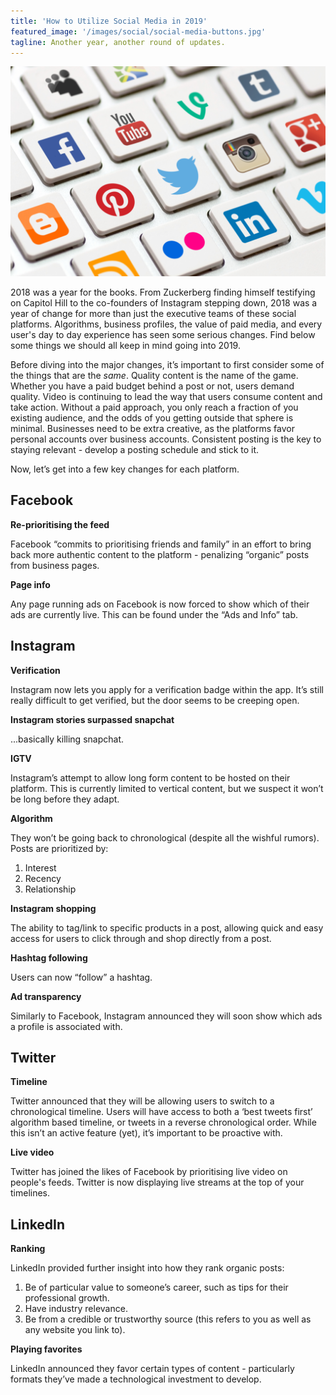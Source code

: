 ```yaml
---
title: 'How to Utilize Social Media in 2019'
featured_image: '/images/social/social-media-buttons.jpg'
tagline: Another year, another round of updates.
---
```


![](/images/social/social-media-buttons.jpg)

2018 was a year for the books. From Zuckerberg finding himself testifying on
Capitol Hill to the co-founders of Instagram stepping down, 2018 was a year of
change for more than just the executive teams of these social platforms.
Algorithms, business profiles, the value of paid media, and every user's day to
day experience has seen some serious changes. Find below some things we should
all keep in mind going into 2019.

Before diving into the major changes, it’s important to first consider some of
the things that are the *same*.  Quality content is the name of the game.
Whether you have a paid budget behind a post or not, users demand quality. 
Video is continuing to lead the way that users consume content and take action.
Without a
paid approach, you only reach a fraction of you existing audience, and the odds
of you getting outside that sphere is minimal. Businesses need to be extra
creative, as the platforms favor personal accounts over business accounts.
Consistent posting is the key to staying relevant - develop a posting schedule
and stick to it.

Now, let’s get into a few key changes for each platform.

## Facebook

**Re-prioritising the feed**

Facebook “commits to prioritising friends and family” in an effort
to bring back more authentic content to the platform - penalizing “organic”
posts from business pages.

**Page info**

Any page running ads on Facebook is now forced to show which of their ads are
currently live. This can be found under the “Ads and Info” tab.

## Instagram

**Verification**

Instagram now lets you apply for a verification badge within the
app. It’s still really difficult to get verified, but the door seems to be
creeping open. 

**Instagram stories surpassed snapchat**

...basically killing snapchat.

**IGTV**

Instagram’s attempt to allow long form content to be hosted on their platform.
This is currently limited to vertical content, but we suspect it won’t
be long before they adapt.

**Algorithm**

They won’t be going back to chronological (despite all the
wishful rumors). Posts are prioritized by:
1. Interest
2. Recency
3. Relationship

**Instagram shopping**

The ability to tag/link to specific products in a post, allowing quick and easy
access for users to click through and shop directly from a post.

**Hashtag following**

Users can now “follow” a hashtag. 

**Ad transparency**

Similarly to Facebook, Instagram announced they will soon show which ads a
profile is associated with.
 
## Twitter

**Timeline**

Twitter announced that they will be allowing users to switch to a
chronological timeline. Users will have access to both a ‘best tweets first’
algorithm based timeline, or tweets in a reverse chronological order. While this
isn’t an active feature (yet), it’s important to be proactive with.

**Live video**

Twitter has joined the likes of Facebook by prioritising live video on people's
feeds. Twitter is now displaying live streams at the top of your timelines.

## LinkedIn

**Ranking**

LinkedIn provided further insight into how they rank organic posts:
1. Be of particular value to someone’s career, such as tips for their
professional growth.
2. Have industry relevance.
3. Be from a credible or trustworthy source (this refers to you as well as any
website you link to).

**Playing favorites**

LinkedIn announced they favor certain types of content - particularly formats
they’ve made a technological investment to develop.
